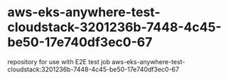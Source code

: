 # aws-eks-anywhere-test-cloudstack-3201236b-7448-4c45-be50-17e740df3ec0-67
repository for use with E2E test job aws-eks-anywhere-test-cloudstack:3201236b-7448-4c45-be50-17e740df3ec0-67
